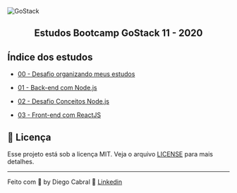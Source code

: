 <img alt="GoStack" src="https://storage.googleapis.com/golden-wind/bootcamp-gostack/header-desafios.png" />
<h2 align="center">
  Estudos Bootcamp GoStack 11 - 2020
</h2>

## Índice dos estudos

- [00 - Desafio organizando meus estudos](https://github.com/diegopgcabral/bootcamp11/tree/master/desafio-organizando-estudos)

- [01 - Back-end com Node.js](https://github.com/diegopgcabral/bootcamp11/tree/master/conceitos-dev)

- [02 - Desafio Conceitos Node.js](https://github.com/diegopgcabral/bootcamp11/tree/master/desafio-conceitos-node)

- [03 - Front-end com ReactJS](https://github.com/diegopgcabral/bootcamp11/tree/master/front-end-reactjs)

## :memo: Licença

Esse projeto está sob a licença MIT. Veja o arquivo [LICENSE](LICENSE.md) para mais detalhes.

---

Feito com 💜 by Diego Cabral :wave: [Linkedin](https://www.linkedin.com/in/diego-pg-cabral/)
